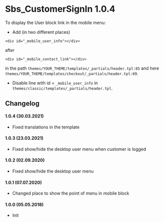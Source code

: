 # Sbs_CustomerSignIn 1.0.4

To display the User block link in the mobile menu:
- Add (in two different places)
```
<div id="_mobile_user_info"></div>
```
after 
```
<div id="_mobile_contact_link"></div>
```
in the path `themes/YOUR_THEME/templates/_partials/header.tpl:85` and here `themes/YOUR_THEME/templates/checkout/_partials/header.tpl:69`.
- Disable line with id = `_mobile_user_info` in `themes/classic/templates/_partials/header.tpl`.

## Changelog
#### 1.0.4 (30.03.2021)
* Fixed translations in the template

#### 1.0.3 (23.03.2021)
* Fixed show/hide the desktop user menu when customer is logged

#### 1.0.2 (02.09.2020)
* Fixed show/hide the desktop user menu

#### 1.0.1 (07.07.2020)
* Changed place to show the point of menu in mobile block

#### 1.0.0 (05.05.2018)
* Init
